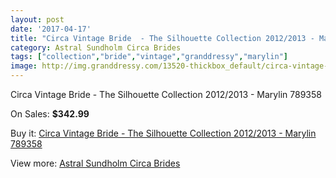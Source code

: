 ```yaml
---
layout: post
date: '2017-04-17'
title: "Circa Vintage Bride  - The Silhouette Collection 2012/2013 - Marylin 789358"
category: Astral Sundholm Circa Brides
tags: ["collection","bride","vintage","granddressy","marylin"]
image: http://img.granddressy.com/13520-thickbox_default/circa-vintage-bride-the-silhouette-collection-2012-2013-marylin-789358.jpg
---
```

Circa Vintage Bride  - The Silhouette Collection 2012/2013 - Marylin 789358

On Sales: **$342.99**
<a href="https://www.granddressy.com/en/astral-sundholm-circa-brides/12588-circa-vintage-bride-the-silhouette-collection-2012-2013-marylin-789358.html"><amp-img layout="responsive" width="600" height="600" src="//img.granddressy.com/13520-thickbox_default/circa-vintage-bride-the-silhouette-collection-2012-2013-marylin-789358.jpg" alt="Circa Vintage Bride  - The Silhouette Collection 2012/2013 - Marylin 789358 0" /></a>

Buy it: [Circa Vintage Bride  - The Silhouette Collection 2012/2013 - Marylin 789358](https://www.granddressy.com/en/astral-sundholm-circa-brides/12588-circa-vintage-bride-the-silhouette-collection-2012-2013-marylin-789358.html "Circa Vintage Bride  - The Silhouette Collection 2012/2013 - Marylin 789358")

View more: [Astral Sundholm Circa Brides](https://www.granddressy.com/en/244-astral-sundholm-circa-brides "Astral Sundholm Circa Brides")